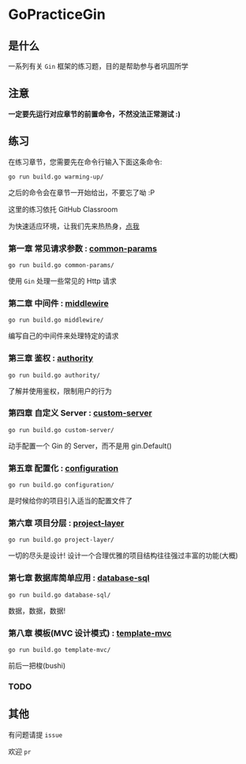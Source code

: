 # GoPracticeGin

## 是什么

一系列有关 `Gin` 框架的练习题，目的是帮助参与者巩固所学

## 注意

**一定要先运行对应章节的前置命令，不然没法正常测试 :)**

## 练习

在练习章节，您需要先在命令行输入下面这条命令:

```shell
go run build.go warming-up/
```

之后的命令会在章节一开始给出，不要忘了呦 :P

这里的练习依托 GitHub Classroom

为快速适应环境，让我们先来热热身，[点我](warming-up/README.md)

### 第一章 常见请求参数 : [common-params](common-params/README.md)

```shell
go run build.go common-params/
```

使用 `Gin` 处理一些常见的 Http 请求

### 第二章 中间件 : [middlewire](middlewire/README.md)

```shell
go run build.go middlewire/
```

编写自己的中间件来处理特定的请求

### 第三章 鉴权 : [authority](authority/README.md)

```shell
go run build.go authority/
```

了解并使用鉴权，限制用户的行为

### 第四章 自定义 Server : [custom-server](custom-server/README.md)

```shell
go run build.go custom-server/
```

动手配置一个 Gin 的 Server，而不是用 gin.Default()

### 第五章 配置化 : [configuration](configuration/README.md)

```shell
go run build.go configuration/
```

是时候给你的项目引入适当的配置文件了

### 第六章 项目分层 : [project-layer](project-layer/README.md)

```shell
go run build.go project-layer/
```

一切的尽头是设计! 设计一个合理优雅的项目结构往往强过丰富的功能(大概)

### 第七章 数据库简单应用 : [database-sql](database-sql/README.md)

```shell
go run build.go database-sql/
```

数据，数据，数据!

### 第八章 模板(MVC 设计模式) : [template-mvc](template-mvc/README.md)

```shell
go run build.go template-mvc/
```

前后一把梭(bushi)

### TODO

## 其他

有问题请提 `issue`

欢迎 `pr`
